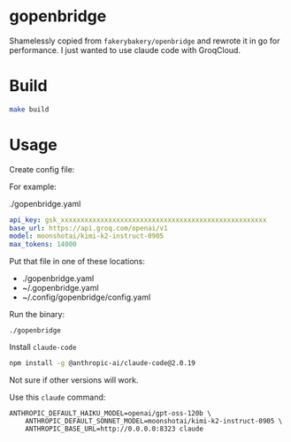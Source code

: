# gopenbridge

Shamelessly copied from `fakerybakery/openbridge` and rewrote it in go for performance. I just wanted to use claude code with GroqCloud.

# Build

```sh
make build
```

# Usage

Create config file:

For example:

./gopenbridge.yaml
```yaml
api_key: gsk_xxxxxxxxxxxxxxxxxxxxxxxxxxxxxxxxxxxxxxxxxxxxxxxxxxxx
base_url: https://api.groq.com/openai/v1
model: moonshotai/kimi-k2-instruct-0905
max_tokens: 14000
```

Put that file in one of these locations:

- ./gopenbridge.yaml
- ~/.gopenbridge.yaml
- ~/.config/gopenbridge/config.yaml


Run the binary:

```
./gopenbridge
```

Install `claude-code`

```sh
npm install -g @anthropic-ai/claude-code@2.0.19
```

Not sure if other versions will work.

Use this `claude` command:
```
ANTHROPIC_DEFAULT_HAIKU_MODEL=openai/gpt-oss-120b \
    ANTHROPIC_DEFAULT_SONNET_MODEL=moonshotai/kimi-k2-instruct-0905 \
    ANTHROPIC_BASE_URL=http://0.0.0.0:8323 claude
```
